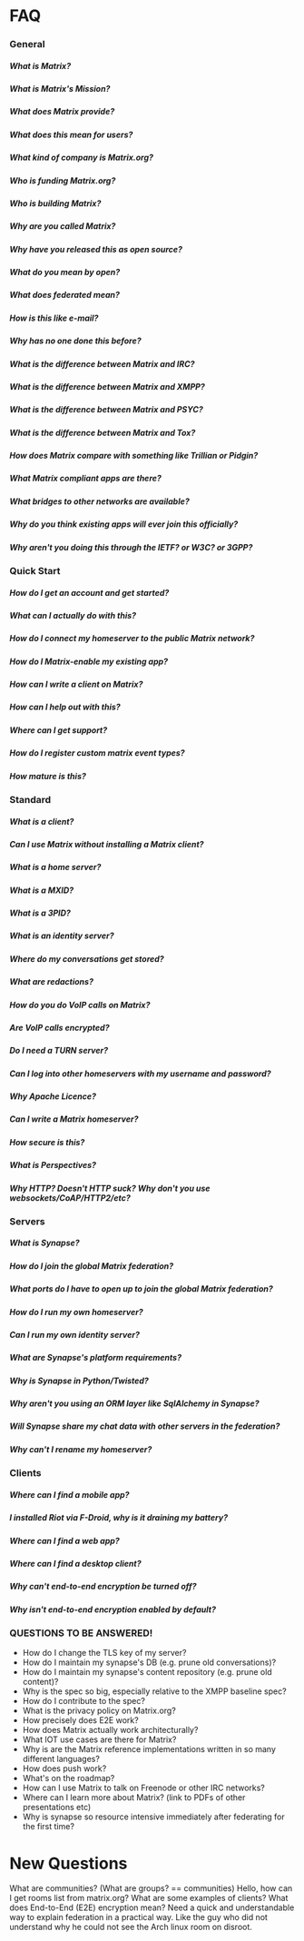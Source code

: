 # FAQ
### General
##### What is Matrix?
##### What is Matrix's Mission?
##### What does Matrix provide?
##### What does this mean for users?
##### What kind of company is Matrix.org?
##### Who is funding Matrix.org?
##### Who is building Matrix?
##### Why are you called Matrix?
##### Why have you released this as open source?
##### What do you mean by open?
##### What does federated mean?
##### How is this like e-mail?
##### Why has no one done this before?
##### What is the difference between Matrix and IRC?
##### What is the difference between Matrix and XMPP?
##### What is the difference between Matrix and PSYC?
##### What is the difference between Matrix and Tox?
##### How does Matrix compare with something like Trillian or Pidgin?
##### What Matrix compliant apps are there?
##### What bridges to other networks are available?
##### Why do you think existing apps will ever join this officially?
##### Why aren't you doing this through the IETF? or W3C? or 3GPP?
### Quick Start
##### How do I get an account and get started?
##### What can I actually do with this?
##### How do I connect my homeserver to the public Matrix network?
##### How do I Matrix-enable my existing app?
##### How can I write a client on Matrix?
##### How can I help out with this?
##### Where can I get support?
##### How do I register custom matrix event types?
##### How mature is this?
### Standard
##### What is a client?
##### Can I use Matrix without installing a Matrix client?
##### What is a home server?
##### What is a MXID?
##### What is a 3PID?
##### What is an identity server?
##### Where do my conversations get stored?
##### What are redactions?
##### How do you do VoIP calls on Matrix?
##### Are VoIP calls encrypted?
##### Do I need a TURN server?
##### Can I log into other homeservers with my username and password?
##### Why Apache Licence?
##### Can I write a Matrix homeserver?
##### How secure is this?
##### What is Perspectives?
##### Why HTTP? Doesn't HTTP suck? Why don't you use websockets/CoAP/HTTP2/etc?
### Servers
##### What is Synapse?
##### How do I join the global Matrix federation?
##### What ports do I have to open up to join the global Matrix federation?
##### How do I run my own homeserver?
##### Can I run my own identity server?
##### What are Synapse's platform requirements?
##### Why is Synapse in Python/Twisted?
##### Why aren't you using an ORM layer like SqlAlchemy in Synapse?
##### Will Synapse share my chat data with other servers in the federation?
##### Why can't I rename my homeserver?
### Clients
##### Where can I find a mobile app?
##### I installed Riot via F-Droid, why is it draining my battery?
##### Where can I find a web app?
##### Where can I find a desktop client?
##### Why can't end-to-end encryption be turned off?
##### Why isn't end-to-end encryption enabled by default?
### QUESTIONS TO BE ANSWERED!
 * How do I change the TLS key of my server?
 * How do I maintain my synapse's DB (e.g. prune old conversations)?
 * How do I maintain my synapse's content repository (e.g. prune old content)?
 * Why is the spec so big, especially relative to the XMPP baseline spec?
 * How do I contribute to the spec?
 * What is the privacy policy on Matrix.org?
 * How precisely does E2E work?
 * How does Matrix actually work architecturally?
 * What IOT use cases are there for Matrix?
 * Why is are the Matrix reference implementations written in so many different languages?
 * How does push work?
 * What's on the roadmap?
 * How can I use Matrix to talk on Freenode or other IRC networks?
 * Where can I learn more about Matrix?  (link to PDFs of other presentations etc)
 * Why is synapse so resource intensive immediately after federating for the first time?


# New Questions
What are communities? (What are groups? == communities)
Hello, how can I get rooms list from matrix.org?
What are some examples of clients?
What does End-to-End (E2E) encryption mean?
Need a quick and understandable way to explain federation in a practical way. Like the guy who did not understand why he could not see the Arch linux room on disroot.
